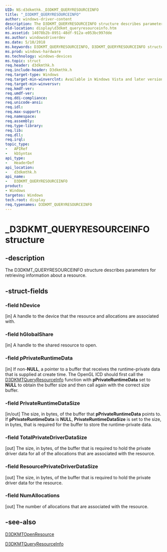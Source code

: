 ```yaml
---
UID: NS:d3dkmthk._D3DKMT_QUERYRESOURCEINFO
title: "_D3DKMT_QUERYRESOURCEINFO"
author: windows-driver-content
description: The D3DKMT_QUERYRESOURCEINFO structure describes parameters for retrieving information about a resource.
old-location: display\d3dkmt_queryresourceinfo.htm
ms.assetid: 14078b2b-8951-48df-912a-e053bc997dde
ms.author: windowsdriverdev
ms.date: 5/10/2018
ms.keywords: D3DKMT_QUERYRESOURCEINFO, D3DKMT_QUERYRESOURCEINFO structure [Display Devices], OpenGL_Structs_1bab95d7-d3a4-4380-939f-bca4e2d98478.xml, _D3DKMT_QUERYRESOURCEINFO, d3dkmthk/D3DKMT_QUERYRESOURCEINFO, display.d3dkmt_queryresourceinfo
ms.prod: windows-hardware
ms.technology: windows-devices
ms.topic: struct
req.header: d3dkmthk.h
req.include-header: D3dkmthk.h
req.target-type: Windows
req.target-min-winverclnt: Available in Windows Vista and later versions of the Windows operating systems.
req.target-min-winversvr: 
req.kmdf-ver: 
req.umdf-ver: 
req.ddi-compliance: 
req.unicode-ansi: 
req.idl: 
req.max-support: 
req.namespace: 
req.assembly: 
req.type-library: 
req.lib: 
req.dll: 
req.irql: 
topic_type:
-	APIRef
-	kbSyntax
api_type:
-	HeaderDef
api_location:
-	d3dkmthk.h
api_name:
-	D3DKMT_QUERYRESOURCEINFO
product:
- Windows
targetos: Windows
tech.root: display
req.typenames: D3DKMT_QUERYRESOURCEINFO
---
```


# _D3DKMT_QUERYRESOURCEINFO structure


## -description


The D3DKMT_QUERYRESOURCEINFO structure describes parameters for retrieving information about a resource.


## -struct-fields




### -field hDevice

[in] A handle to the device that the resource and allocations are associated with.


### -field hGlobalShare

[in] A handle to the shared resource to open.


### -field pPrivateRuntimeData

[in] If non-<b>NULL</b>, a pointer to a buffer that receives the runtime-private data that is supplied at create time. The OpenGL ICD should first call the <a href="https://msdn.microsoft.com/library/windows/hardware/ff547124">D3DKMTQueryResourceInfo</a> function with <b>pPrivateRuntimeData</b> set to <b>NULL</b> to obtain the buffer size and then call again with the correct size buffer. 


### -field PrivateRuntimeDataSize

[in/out] The size, in bytes, of the buffer that <b>pPrivateRuntimeData</b> points to. If <b>pPrivateRuntimeData</b> is <b>NULL</b>, <b>PrivateRuntimeDataSize</b> is set to the size, in bytes, that is required for the buffer to store the runtime-private data.


### -field TotalPrivateDriverDataSize

[out] The size, in bytes, of the buffer that is required to hold the private driver data for all of the allocations that are associated with the resource.


### -field ResourcePrivateDriverDataSize

[out] The size, in bytes, of the buffer that is required to hold the private driver data for the resource.


### -field NumAllocations

[out] The number of allocations that are associated with the resource.


## -see-also




<a href="https://msdn.microsoft.com/library/windows/hardware/ff547065">D3DKMTOpenResource</a>



<a href="https://msdn.microsoft.com/library/windows/hardware/ff547124">D3DKMTQueryResourceInfo</a>
 

 


